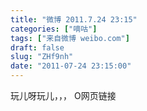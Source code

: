 ```yaml
---
title: "微博 2011.7.24 23:15"
categories: ["嘀咕"]
tags: ["来自微博 weibo.com"]
draft: false
slug: "ZHf9nh"
date: "2011-07-24 23:15:00"
---
```


<p>玩儿呀玩儿，，， O网页链接 ​​​​</p>
